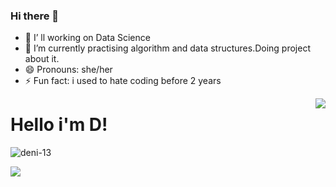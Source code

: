 ### Hi there 👋




- 🔭 I’ ll working on Data Science
- 🌱 I’m currently practising algorithm and data structures.Doing project about it.
- 😄 Pronouns: she/her
- ⚡ Fun fact: i used to hate coding before 2 years



<img align='right' src="https://github-readme-stats.vercel.app/api?username=deni-13&show_icons=true">

# Hello i'm D! 
<p align="left"> <img src="https://komarev.com/ghpvc/?username=bleu8" alt="deni-13" /> </p>


[![](https://img.shields.io/github/followers/deni-13?style=social)](https://www.github.com/deni-13)



